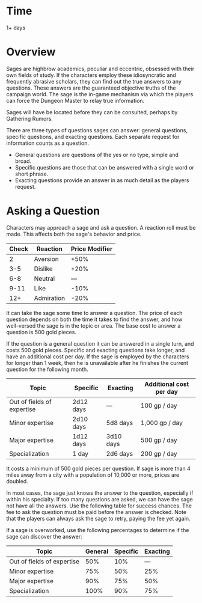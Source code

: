 # Time
1+ days

# Overview
Sages are highbrow academics, peculiar and eccentric, obsessed with their own fields of study. If the characters employ these idiosyncratic and frequently abrasive scholars, they can find out the true answers to any questions. These answers are the guaranteed objective truths of the campaign world. The sage is the in-game mechanism via which the players can force the Dungeon Master to relay true information.

Sages will have be located before they can be consulted, perhaps by Gathering Rumors.

There are three types of questions sages can answer: general questions, specific questions, and exacting questions. Each separate request for information counts as a question.

-   General questions are questions of the yes or no type, simple and broad.
-   Specific questions are those that can be answered with a single word or short phrase.
-   Exacting questions provide an answer in as much detail as the players request.

# Asking a Question
Characters may approach a sage and ask a question. A reaction roll must be made. This affects both the sage's behavior and price.

Check|Reaction|Price Modifier
-|-|-
2|Aversion|+50%
3-5|Dislike|+20%
6-8|Neutral|—
9-11|Like|-10%
12+|Admiration|-20%

It can take the sage some time to answer a question. The price of each question depends on both the time it takes to find the answer, and how well-versed the sage is in the topic or area. The base cost to answer a question is 500 gold pieces.

If the question is a general question it can be answered in a single turn, and costs 500 gold pieces. Specific and exacting questions take longer, and have an additional cost per day. If the sage is employed by the characters for longer than 1 week, then he is unavailable after he finishes the current question for the following month.

Topic|Specific|Exacting|Additional cost per day
--|--|--|--
Out of fields of expertise|2d12 days|—|100 gp / day
Minor expertise|2d10 days|5d8 days|1,000 gp / day
Major expertise|1d12 days|3d10 days|500 gp / day
Specialization|1 day|2d6 days|200 gp / day

It costs a minimum of 500 gold pieces per question. If sage is more than 4 miles away from a city with a population of 10,000 or more, prices are doubled.

In most cases, the sage just knows the answer to the question, especially if within his specialty. If too many questions are asked, we can have the sage not have all the answers. Use the following table for success chances. The fee to ask the question must be paid before the answer is checked. Note that the players can always ask the sage to retry, paying the fee yet again.

If a sage is overworked, use the following percentages to determine if the sage can discover the answer:

Topic|General|Specific|Exacting
-|-|-|-
Out of fields of expertise|50%|10%|—
Minor expertise|75%|50%|25%
Major expertise|90%|75%|50%
Specialization|100%|90%|75%